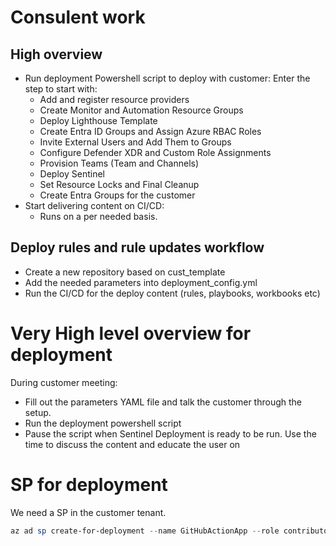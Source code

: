 # Consulent work
## High overview
- Run deployment Powershell script to deploy with customer:
Enter the step to start with:
  - Add and register resource providers
  - Create Monitor and Automation Resource Groups
  - Deploy Lighthouse Template
  - Create Entra ID Groups and Assign Azure RBAC Roles
  - Invite External Users and Add Them to Groups
  - Configure Defender XDR and Custom Role Assignments
  - Provision Teams (Team and Channels)
  - Deploy Sentinel
  - Set Resource Locks and Final Cleanup
  - Create Entra Groups for the customer
- Start delivering content on CI/CD:
  - Runs on a per needed basis.

## Deploy rules and rule updates workflow
- Create a new repository based on cust_template
- Add the needed parameters into deployment_config.yml
- Run the CI/CD for the deploy content (rules, playbooks, workbooks etc)

# Very High level overview for deployment
During customer meeting:
- Fill out the parameters YAML file and talk the customer through the setup. 
- Run the deployment powershell script
- Pause the script when Sentinel Deployment is ready to be run. Use the time to discuss the content and educate the user on 

# SP for deployment

We need a SP in the customer tenant. 

```powershell
az ad sp create-for-deployment --name GitHubActionApp --role contributor --scopes /subscriptions/{sub-id}/resourceGroups/{myRg} --sdk-auth | Out-File -FilePath ./SP-Deployment.json
```